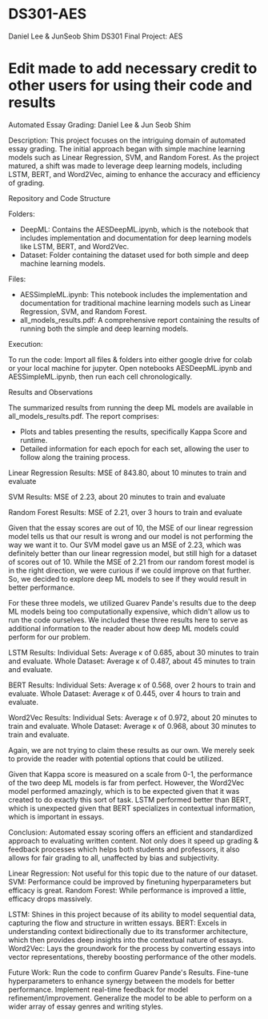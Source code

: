 # DS301-AES
Daniel Lee &amp; JunSeob Shim DS301 Final Project: AES

# Edit made to add necessary credit to other users for using their code and results

Automated Essay Grading: Daniel Lee & Jun Seob Shim

Description:
This project focuses on the intriguing domain of automated essay grading. The initial approach began with simple machine learning models such as Linear Regression, SVM, and Random Forest. As the project matured, a shift was made to leverage deep learning models, including LSTM, BERT, and Word2Vec, aiming to enhance the accuracy and efficiency of grading.

Repository and Code Structure

Folders:
  - DeepML: Contains the AESDeepML.ipynb, which is the notebook that includes implementation and documentation for deep learning models like LSTM, BERT, and Word2Vec.
  - Dataset: Folder containing the dataset used for both simple and deep machine learning models.

Files:
  - AESSimpleML.ipynb: This notebook includes the implementation and documentation for traditional machine learning models such as Linear Regression, SVM, and Random Forest.
  - all_models_results.pdf: A comprehensive report containing the results of running both the simple and deep learning models.

Execution:

To run the code:
Import all files & folders into either google drive for colab or your local machine for jupyter. Open notebooks AESDeepML.ipynb and AESSimpleML.ipynb, then run each cell chronologically.

Results and Observations

The summarized results from running the deep ML models are available in all_models_results.pdf. The report comprises:

- Plots and tables presenting the results, specifically Kappa Score and runtime.
- Detailed information for each epoch for each set, allowing the user to follow along the training process.

Linear Regression Results:
MSE of 843.80, about 10 minutes to train and evaluate

SVM Results:
MSE of 2.23, about 20 minutes to train and evaluate

Random Forest Results:
MSE of 2.21, over 3 hours to train and evaluate

Given that the essay scores are out of 10, the MSE of our linear regression model tells us that our result is wrong and our model is not performing the way we want it to. Our SVM model gave us an MSE of 2.23, which was definitely better than our linear regression model, but still high for a dataset of scores out of 10. While the MSE of 2.21 from our random forest model is in the right direction, we were curious if we could improve on that further. So, we decided to explore deep ML models to see if they would result in better performance.

For these three models, we utilized Guarev Pande's results due to the deep ML models being too computationally expensive, which didn't allow us to run the code ourselves. We included these three results here to serve as additional information to the reader about how deep ML models could perform for our problem.

LSTM Results:
Individual Sets: Average κ of 0.685, about 30 minutes to train and evaluate.
Whole Dataset: Average κ of 0.487, about 45 minutes to train and evaluate.

BERT Results:
Individual Sets: Average κ of 0.568, over 2 hours to train and evaluate.
Whole Dataset: Average κ of 0.445, over 4 hours to train and evaluate.

Word2Vec Results: 
Individual Sets: Average κ of 0.972, about 20 minutes to train and evaluate.
Whole Dataset: Average κ of 0.968, about 30 minutes to train and evaluate.

Again, we are not trying to claim these results as our own. We merely seek to provide the reader with potential options that could be utilized.

Given that Kappa score is measured on a scale from 0-1, the performance of the two deep ML models is far from perfect. However,  the Word2Vec model performed amazingly, which is to be expected given that it was created to do exactly this sort of task. LSTM performed better than BERT, which is unexpected given that BERT specializes in contextual information, which is important in essays. 

Conclusion:
Automated essay scoring offers an efficient and standardized approach to evaluating written content. Not only does it speed up grading & feedback processes which helps both students and professors, it also allows for fair grading to all, unaffected by bias and subjectivity.

Linear Regression: Not useful for this topic due to the nature of our dataset.
SVM: Performance could be improved by finetuning hyperparameters but efficacy is great.
Random Forest: While performance is improved a little, efficacy drops massively.

LSTM: Shines in this project because of its ability to model sequential data, capturing the flow and structure in written essays.
BERT: Excels in understanding context bidirectionally due to its transformer architecture, which then provides deep insights into the contextual nature of essays.
Word2Vec: Lays the groundwork for the process by converting essays into vector representations, thereby boosting performance of the other models.

Future Work: 
Run the code to confirm Guarev Pande's Results.
Fine-tune hyperparameters to enhance synergy between the models for better performance.
Implement real-time feedback for model refinement/improvement.
Generalize the model to be able to perform on a wider array of essay genres and writing styles.
